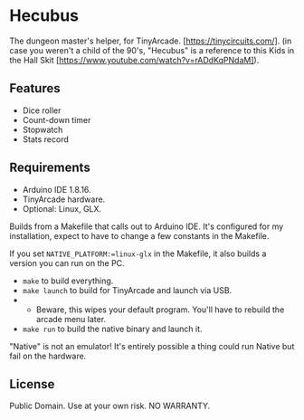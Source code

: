 # Hecubus

The dungeon master's helper, for TinyArcade. [https://tinycircuits.com/].
(in case you weren't a child of the 90's, "Hecubus" is a reference to this Kids in the Hall Skit [https://www.youtube.com/watch?v=rADdKqPNdaM]).

## Features

- Dice roller
- Count-down timer
- Stopwatch
- Stats record

## Requirements

- Arduino IDE 1.8.16.
- TinyArcade hardware.
- Optional: Linux, GLX.

Builds from a Makefile that calls out to Arduino IDE.
It's configured for my installation, expect to have to change a few constants in the Makefile.

If you set `NATIVE_PLATFORM:=linux-glx` in the Makefile, it also builds a version you can run on the PC.

- `make` to build everything.
- `make launch` to build for TinyArcade and launch via USB.
- - Beware, this wipes your default program. You'll have to rebuild the arcade menu later.
- `make run` to build the native binary and launch it.

"Native" is not an emulator! It's entirely possible a thing could run Native but fail on the hardware.

## License

Public Domain. Use at your own risk. NO WARRANTY.
